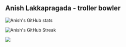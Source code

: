 ## Anish Lakkapragada - troller bowler 


![Anish's GitHub stats](https://github-readme-stats.vercel.app/api?username=anish-lakkapragada&show_icons=true&dark)

![Anish's GitHub Streak](https://github-readme-streak-stats.herokuapp.com/?user=anish-lakkapragada&hide_border=false&dark)

![](https://komarev.com/ghpvc/?username=anish-lakkapragada)


